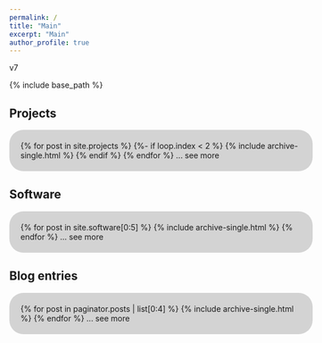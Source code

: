 ```yaml
---
permalink: /
title: "Main"
excerpt: "Main"
author_profile: true
---
```


<style>
#roundedbox {
  border-radius: 25px;
  background: LightGray;
  padding: 20px;
  width: 100%;
}
</style>

v7

{% include base_path %}

## Projects
<div id="roundedbox">
{% for post in site.projects %}
  {%- if loop.index < 2 %}
    {% include archive-single.html %}
  {% endif %}
{% endfor %}
... see more
</div>

## Software
<div id="roundedbox">
{% for post in site.software[0:5] %}
  {% include archive-single.html %}
{% endfor %}
... see more
</div>


## Blog entries
<div id="roundedbox">
{% for post in paginator.posts | list[0:4] %}
  {% include archive-single.html %}
{% endfor %}
... see more
</div>
